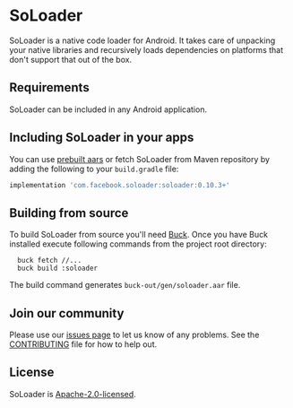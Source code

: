 # SoLoader

SoLoader is a native code loader for Android. It takes care of unpacking your native libraries
and recursively loads dependencies on platforms that don't support that out of the box.

## Requirements
SoLoader can be included in any Android application.

## Including SoLoader in your apps
You can use [prebuilt aars](https://github.com/facebook/soloader/releases/latest)
or fetch SoLoader from Maven repository by adding the following to your
`build.gradle` file:
```groovy
implementation 'com.facebook.soloader:soloader:0.10.3+'
```

## Building from source
To build SoLoader from source you'll need [Buck](https://buckbuild.com/).
Once you have Buck installed execute following commands from the project root
directory:
```shell
  buck fetch //...
  buck build :soloader
```
The build command generates `buck-out/gen/soloader.aar` file.

## Join our community
Please use our [issues page](https://github.com/facebook/soloader/issues) to let us know of any problems.
See the [CONTRIBUTING](https://github.com/facebook/soloader/blob/main/CONTRIBUTING.md) file for how to
help out.

## License
SoLoader is [Apache-2.0-licensed](https://github.com/facebook/soloader/blob/main/LICENSE).
